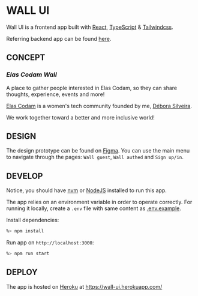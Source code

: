 # WALL UI

Wall UI is a frontend app built with [React](https://reactjs.org/), [TypeScript](https://www.typescriptlang.org/) & [Tailwindcss](https://tailwindcss.com/).

Referring backend app can be found [here](https://github.com/deboracosilveira/wall-api).

## CONCEPT
### _Elas Codam Wall_
A place to gather people interested in Elas Codam, so they can share thoughts, experience, events and more!

[Elas Codam](https://www.linkedin.com/company/elas-codam/) is a women's tech community founded by me, [Débora Silveira](https://www.linkedin.com/in/deborasilveira/).

We work together toward a better and more inclusive world!

## DESIGN
The design prototype can be found on [Figma](https://www.figma.com/file/LhOjCrlrwH7KB38funOGMj/Wall-UI). You can use the main menu to navigate through the pages: `Wall guest`, `Wall authed` and `Sign up/in`. 

## DEVELOP

Notice, you should have [nvm](https://github.com/nvm-sh/nvm) or [NodeJS](https://nodejs.org/en/) installed to run this app.

The app relies on an environment variable in order to operate correctly.
For running it locally, create a `.env` file with same content as [.env.example](.env.example).

Install dependencies:
```sh
%> npm install
```

Run app on `http://localhost:3000`:
```sh
%> npm run start
```

## DEPLOY
The app is hosted on [Heroku](https://www.heroku.com/) at https://wall-ui.herokuapp.com/
